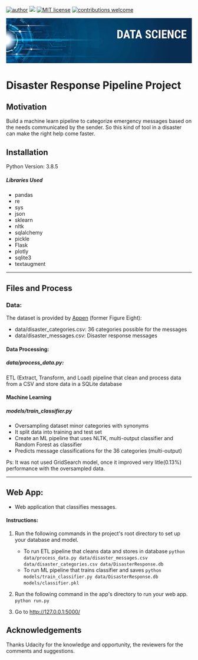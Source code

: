 
[![author](https://img.shields.io/badge/author-Paulo%20Bueno-blue.svg)](https://www.linkedin.com/in/paulo-bueno-06a4b34a/) [![](https://img.shields.io/badge/python-3.8+-blue.svg)](https://www.python.org/downloads/release/python-385/) [![MIT license](https://img.shields.io/badge/License-MIT-blue.svg)](https://www.mit.edu/~amini/LICENSE.md) [![contributions welcome](https://img.shields.io/badge/contributions-welcome-brightgreen.svg?style=flat)](https://github.com/paulobueno90/AirBnB-Udacity-Project/issues)

<p align="center">
   <img src="banner.png" >
</p> 

# Disaster Response Pipeline Project

## Motivation

Build a machine learn pipeline to categorize emergency messages based on the needs communicated by the sender. So this kind of tool in a disaster can make the right help come faster.

## Installation

Python Version: 3.8.5
##### Libraries Used

- pandas
- re
- sys
- json
- sklearn
- nltk
- sqlalchemy
- pickle
- Flask
- plotly
- sqlite3
- textaugment

___
## Files and Process

### Data:
The dataset is provided by [Appen]("https://appen.com/figure-eight-is-now-appen/") (former Figure Eight):

- data/disaster_categories.csv: 
36 categories possible for the messages
- data/disaster_messages.csv: 
Disaster response messages

#### Data Processing: 
##### data/process_data.py: 
ETL (Extract, Transform, and Load) pipeline that clean and process data from a CSV and store data in a SQLite database

#### Machine Learning 
##### models/train_classifier.py
- Oversampling dataset minor categories with synonyms
- It split data into training and test set
- Create an ML pipeline that uses NLTK, multi-output classifier and Random Forest as classifier  
- Predicts message classifications for the 36 categories (multi-output)

Ps: It was not used GridSearch model, once it improved very litle(0.13%) performance with the oversampled data.
___
## Web App: 
- Web application that classifies messages.

#### Instructions:
1. Run the following commands in the project's root directory to set up your database and model.

    - To run ETL pipeline that cleans data and stores in database
        `python data/process_data.py data/disaster_messages.csv data/disaster_categories.csv data/DisasterResponse.db`
    - To run ML pipeline that trains classifier and saves
        `python models/train_classifier.py data/DisasterResponse.db models/classifier.pkl`

2. Run the following command in the app's directory to run your web app.
    `python run.py`

3. Go to http://127.0.0.1:5000/


## Acknowledgements

Thanks Udacity for the knowledge and opportunity, the reviewers for the comments and suggestions.
